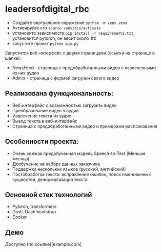 # leadersofdigital_rbc
-    Создайте виртуальное окружение `python -m venv venv`
-    Активируйте его `source venv/bin/activate`
-    установите зависимости `pip install -r requirements.txt`, установится pytorch, он весит около 1гб
-    запустите проект `python app.py`


Запустится веб-интерфейс с двумя страницами (ссылки на странице в шапке):
-    NewsFeed - страница с предобработанными видео с извлеченными из них аудио
-    Admin - страница с формой загрузки своего видео


## Реализована функциональность:
-    Веб-интерфейс с возможностью загрузить видео
-    Преобразование видео в аудио 
-    Извлечение текста из аудио
-    Вывод текста в веб-интерфейс
-    Страница с предобработанными видео и примерами распознавания

## Особенности проекта:
-    Очень свежая предобученная модель Speech-to-Text (Меньше месяца)
-    Дообучение на наборе данных заказчика
-    Поддержка нескольких языков (русский, английский)
-    Постобработка текста: исправление ошибок, поиск именованных сущностей, денормализация текста

## Основной стек технологий
-    Pytorch, transformers
-    Dash, Dash bootstrap
-    Docker

## Демо
Доступно (по ссылке)[example.com] 